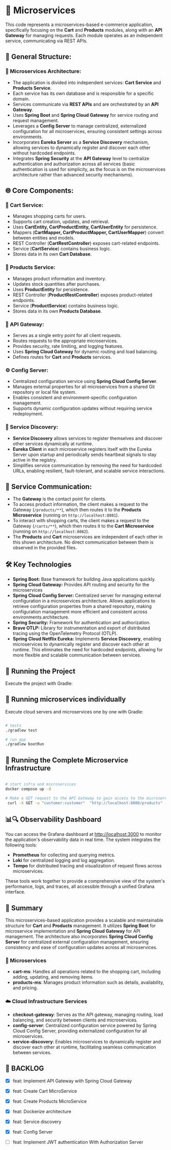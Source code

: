 # 🔗 Microservices

This code represents a microservices-based e-commerce application, specifically focusing on the **Cart** and **Products** modules, along with an **API Gateway** for managing requests. Each module operates as an independent service, communicating via REST APIs.

## 📂 General Structure:

### 🔹 Microservices Architecture:
- The application is divided into independent services: **Cart Service** and **Products Service**.
- Each service has its own database and is responsible for a specific domain.
- Services communicate via **REST APIs** and are orchestrated by an **API Gateway**.
- Uses **Spring Boot** and **Spring Cloud Gateway** for service routing and request management.
- Leverages a **Config Server** to manage centralized, externalized configuration for all microservices, ensuring consistent settings across environments.
- Incorporates **Eureka Server** as a **Service Discovery** mechanism, allowing services to dynamically register and discover each other without hardcoded endpoints.
- Integrates **Spring Security** at the **API Gateway** level to centralize authentication and authorization across all services (basic authentication is used for simplicity, as the focus is on the microservices architecture rather than advanced security mechanisms).


## 🌐 Core Components:

### 🛒 Cart Service:
- Manages shopping carts for users.
- Supports cart creation, updates, and retrieval.
- Uses **CartEntity, CartProductEntity, CartUserEntity** for persistence.
- Mappers (**CartMapper, CartProductMapper, CartUserMapper**) convert between entities and models.
- REST Controller (**CartRestController**) exposes cart-related endpoints.
- Service (**CartService**) contains business logic.
- Stores data in its own **Cart Database**.

### 🏬 Products Service:
- Manages product information and inventory.
- Updates stock quantities after purchases.
- Uses **ProductEntity** for persistence.
- REST Controller (**ProductRestController**) exposes product-related endpoints.
- Service (**ProductService**) contains business logic.
- Stores data in its own **Products Database**.

### 🚀 API Gateway:
- Serves as a single entry point for all client requests.
- Routes requests to the appropriate microservices.
- Provides security, rate limiting, and logging features.
- Uses **Spring Cloud Gateway** for dynamic routing and load balancing.
- Defines routes for **Cart** and **Products** services.

### ⚙️ Config Server:
- Centralized configuration service using **Spring Cloud Config Server**.
- Manages external properties for all microservices from a shared Git repository or local file system.
- Enables consistent and environment-specific configuration management.
- Supports dynamic configuration updates without requiring service redeployment.

### 🧭 Service Discovery:
- **Service Discovery** allows services to register themselves and discover other services dynamically at runtime.
- **Eureka Client** in each microservice registers itself with the Eureka Server upon startup and periodically sends heartbeat signals to stay active in the registry.
- Simplifies service communication by removing the need for hardcoded URLs, enabling resilient, fault-tolerant, and scalable service interactions.

## 🔗 Service Communication:
- The **Gateway** is the contact point for clients.
- To access product information, the client makes a request to the Gateway (`/products/**`), which then routes it to the **Products Microservice** (running on `http://localhost:8081`).
- To interact with shopping carts, the client makes a request to the Gateway (`/carts/**`), which then routes it to the **Cart Microservice** (running on `http://localhost:8082`).
- The **Products** and **Cart** microservices are independent of each other in this shown architecture. No direct communication between them is observed in the provided files.

## 🛠️ Key Technologies

- **Spring Boot:** Base framework for building Java applications quickly.
- **Spring Cloud Gateway:** Provides API routing and security for the microservices 
- **Spring Cloud Config Server:** Centralized server for managing external configuration in a microservices architecture. Allows applications to retrieve configuration properties from a shared repository, making configuration management more efficient and consistent across environments.architecture.
- **Spring Security:** Framework for authentication and authorization.
- **Brave OTLP:** Library for instrumentation and export of distributed tracing using the OpenTelemetry Protocol (OTLP).
- **Spring Cloud Netflix Eureka:** Implements **Service Discovery**, enabling microservices to dynamically register and discover each other at runtime. This eliminates the need for hardcoded endpoints, allowing for more flexible and scalable communication between services.



## 🔧 Running the Project

Execute the project with Gradle:

## 📌 Running microservices individually

Execute cloud servers and microservices one by one with Gradle:

```bash

# tests
./gradlew test

# run app
./gradlew bootRun

```

## 🚀 Running the Complete Microservice Infrastructure

```bash

# start infra and microservices
docker compose up -d

# Make a GET request to the API Gateway to gain access to the microservices.
 curl -X GET -u "customer:customer"  "http://localhost:8080/products" -v

```


## 📊🔍 Observability Dashboard

You can access the Grafana dashboard at [http://localhost:3000](http://localhost:3000) to monitor the application's observability data in real time. The system integrates the following tools:

- **Prometheus** for collecting and querying metrics.
- **Loki** for centralized logging and log aggregation.
- **Tempo** for distributed tracing and visualization of request flows across microservices.

These tools work together to provide a comprehensive view of the system's performance, logs, and traces, all accessible through a unified Grafana interface.

## 📌 Summary
This microservices-based application provides a scalable and maintainable structure for **Cart** and **Products** management. It utilizes **Spring Boot** for microservice implementation and **Spring Cloud Gateway** for API management. The architecture also incorporates **Spring Cloud Config Server** for centralized external configuration management, ensuring consistency and ease of configuration updates across all microservices.

### 🧩 Microservices

- **cart-ms**: Handles all operations related to the shopping cart, including adding, updating, and removing items.
- **products-ms**: Manages product information such as details, availability, and pricing.

### ☁️ Cloud Infrastructure Services

- **checkout-gateway**: Serves as the API gateway, managing routing, load balancing, and security between clients and microservices.
- **config-server**: Centralized configuration service powered by Spring Cloud Config Server, providing externalized configuration for all microservices.
- **service-discovery**: Enables microservices to dynamically register and discover each other at runtime, facilitating seamless communication between services.


## 📌 BACKLOG
- [x] feat: Implement API Gateway with Spring Cloud Gateway
- [x] feat: Create Cart MicroService
- [x] feat: Create Products MicroService
- [x] feat: Dockerize architecture
- [x] feat: Service discovery
- [x] feat: Config Server
- [ ] feat: Implement JWT authentication With Authorization Server


